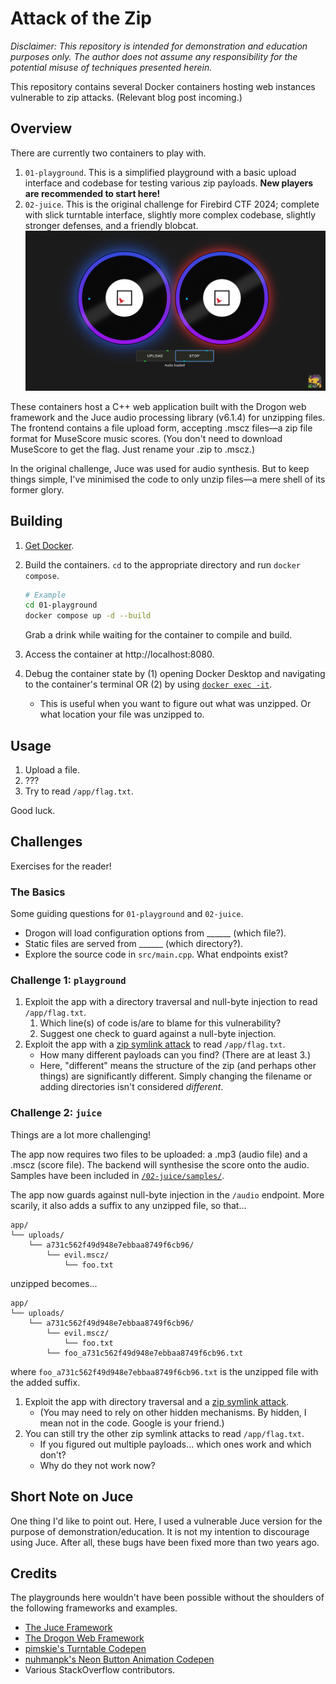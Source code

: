 # Attack of the Zip

*Disclaimer: This repository is intended for demonstration and education purposes only. The author does not assume any responsibility for the potential misuse of techniques presented herein.*

This repository contains several Docker containers hosting web instances vulnerable to zip attacks. (Relevant blog post incoming.)

<!-- TODO: link -->

## Overview

There are currently two containers to play with.

1. `01-playground`. This is a simplified playground with a basic upload interface and codebase for testing various zip payloads. **New players are recommended to start here!**
2. `02-juice`. This is the original challenge for Firebird CTF 2024; complete with slick turntable interface, slightly more complex codebase, slightly stronger defenses, and a friendly blobcat.
    ![](docs/juice.png)

These containers host a C++ web application built with the Drogon web framework and the Juce audio processing library (v6.1.4) for unzipping files. The frontend contains a file upload form, accepting .mscz files—a zip file format for MuseScore music scores. (You don't need to download MuseScore to get the flag. Just rename your .zip to .mscz.)

In the original challenge, Juce was used for audio synthesis. But to keep things simple, I've minimised the code to only unzip files—a mere shell of its former glory.


## Building

1. [Get Docker](https://docs.docker.com/get-docker/).

2. Build the containers. `cd` to the appropriate directory and run `docker compose`.

    ```sh
    # Example
    cd 01-playground
    docker compose up -d --build
    ```

    Grab a drink while waiting for the container to compile and build.

3. Access the container at http://localhost:8080.

4. Debug the container state by (1) opening Docker Desktop and navigating to the container's terminal OR (2) by using [`docker exec -it`](https://stackoverflow.com/a/30173220/10239789).
    - This is useful when you want to figure out what was unzipped. Or what location your file was unzipped to.


## Usage

1. Upload a file.
2. ???
3. Try to read `/app/flag.txt`.

Good luck.

## Challenges

Exercises for the reader!

### The Basics

Some guiding questions for `01-playground` and `02-juice`.

- Drogon will load configuration options from ______ (which file?).
- Static files are served from ______ (which directory?).
- Explore the source code in `src/main.cpp`. What endpoints exist?

### Challenge 1: `playground`

1. Exploit the app with a directory traversal and null-byte injection to read `/app/flag.txt`.
    1. Which line(s) of code is/are to blame for this vulnerability?
    2. Suggest one check to guard against a null-byte injection.
2. Exploit the app with a [zip symlink attack](https://trebledj.me/posts/attack-of-the-zip/#zip-symlink-attacks) to read `/app/flag.txt`.
    - How many different payloads can you find? (There are at least 3.)
    - Here, "different" means the structure of the zip (and perhaps other things) are significantly different. Simply changing the filename or adding directories isn't considered *different*.


### Challenge 2: `juice`

Things are a lot more challenging!

The app now requires two files to be uploaded: a .mp3 (audio file) and a .mscz (score file). The backend will synthesise the score onto the audio. Samples have been included in [`/02-juice/samples/`](/02-juice/samples/).

The app now guards against null-byte injection in the `/audio` endpoint. More scarily, it also adds a suffix to any unzipped file, so that...

```text
app/
└── uploads/
    └── a731c562f49d948e7ebbaa8749f6cb96/
        └── evil.mscz/
            └── foo.txt
```

unzipped becomes...

```text
app/
└── uploads/
    └── a731c562f49d948e7ebbaa8749f6cb96/
        └── evil.mscz/
            └── foo.txt
        └── foo_a731c562f49d948e7ebbaa8749f6cb96.txt
```

where `foo_a731c562f49d948e7ebbaa8749f6cb96.txt` is the unzipped file with the added suffix.

1. Exploit the app with directory traversal and a [zip symlink attack](https://trebledj.me/posts/attack-of-the-zip/#zip-symlink-attacks).
    - (You may need to rely on other hidden mechanisms. By hidden, I mean not in the code. Google is your friend.)
2. You can still try the other zip symlink attacks to read `/app/flag.txt`.
    - If you figured out multiple payloads... which ones work and which don't?
    - Why do they not work now?

<!-- TODO: note on juce being just an example, not to discourage usage -->

## Short Note on Juce

One thing I'd like to point out. Here, I used a vulnerable Juce version for the purpose of demonstration/education. It is not my intention to discourage using Juce. After all, these bugs have been fixed more than two years ago.

## Credits

The playgrounds here wouldn't have been possible without the shoulders of the following frameworks and examples.

- [The Juce Framework](https://github.com/juce-framework/JUCE)
- [The Drogon Web Framework](https://github.com/drogonframework/drogon)
- [pimskie's Turntable Codepen](https://codepen.io/pimskie/pen/bGjMdxV)
- [nuhmanpk's Neon Button Animation Codepen](https://codepen.io/nuhmanpk/pen/XWqBrae)
- Various StackOverflow contributors.
